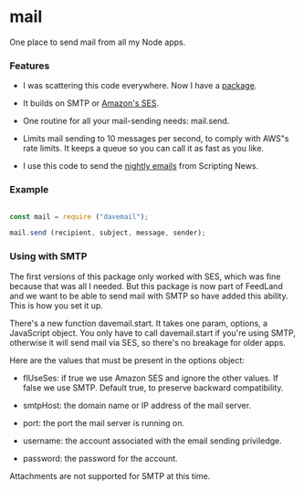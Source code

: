 # mail

One place to send mail from all my Node apps. 

### Features

* I was scattering this code everywhere. Now I have a <a href="https://www.npmjs.com/package/davemail">package</a>. 

* It builds on SMTP or <a href="https://aws.amazon.com/ses/">Amazon's SES</a>. 

* One routine for all your mail-sending needs: mail.send.

* Limits mail sending to 10 messages per second, to comply with AWS"s rate limits. It keeps a queue so you can call it as fast as you like. 

* I use this code to send the <a href="http://scripting.com/email/">nightly emails</a> from Scripting News. 

### Example

```javascript

const mail = require ("davemail");

mail.send (recipient, subject, message, sender);

```

### Using with SMTP

The first versions of this package only worked with SES, which was fine because that was all I needed. But this package is now part of FeedLand and we want to be able to send mail with SMTP so have added this ability. This is how you set it up.

There's a new function davemail.start. It takes one param, options, a JavaScript object. You only have to call davemail.start if you're using SMTP, otherwise it will send mail via SES, so there's no breakage for older apps. 

Here are the values that must be present in the options object:

* flUseSes: if true we use Amazon SES and ignore the other values. If false we use SMTP. Default true, to preserve backward compatibility. 

* smtpHost: the domain name or IP address of the mail server.

* port: the port the mail server is running on.

* username: the account associated with the email sending priviledge. 

* password: the password for the account. 

Attachments are not supported for SMTP at this time. 

